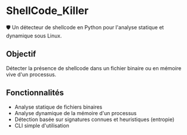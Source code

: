 # ShellCode_Killer

🛡️ Un détecteur de shellcode en Python pour l'analyse statique et dynamique sous Linux.

## Objectif
Détecter la présence de shellcode dans un fichier binaire ou en mémoire vive d'un processus.

## Fonctionnalités
- Analyse statique de fichiers binaires
- Analyse dynamique de la mémoire d'un processus
- Détection basée sur signatures connues et heuristiques (entropie)
- CLI simple d'utilisation
